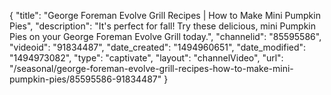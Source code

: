 {
    "title": "George Foreman Evolve Grill Recipes | How to Make Mini Pumpkin Pies",
    "description": "It's perfect for fall! Try these delicious, mini Pumpkin Pies on your George Foreman Evolve Grill today.",
    "channelid": "85595586",
    "videoid": "91834487",
    "date_created": "1494960651",
    "date_modified": "1494973082",
    "type": "captivate",
    "layout": "channelVideo",
    "url": "\/seasonal\/george-foreman-evolve-grill-recipes-how-to-make-mini-pumpkin-pies\/85595586-91834487"
}